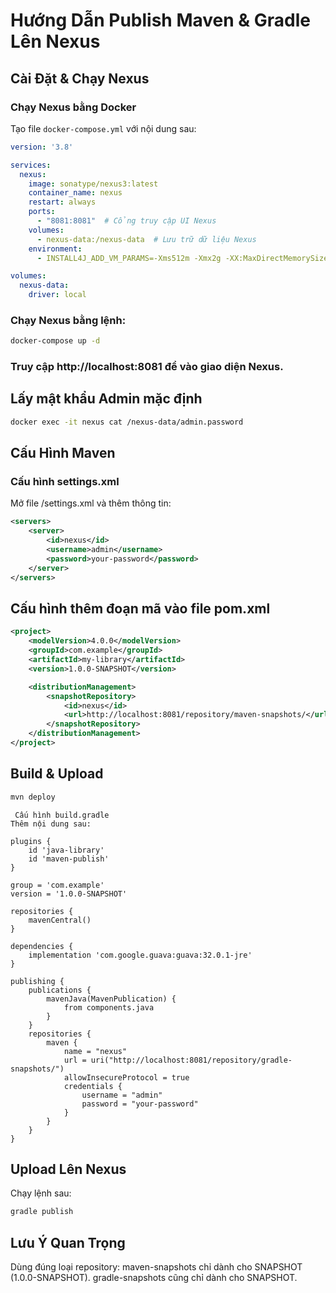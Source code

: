 # Hướng Dẫn Publish Maven & Gradle Lên Nexus  

## Cài Đặt & Chạy Nexus  

### Chạy Nexus bằng Docker  
Tạo file `docker-compose.yml` với nội dung sau:  

```yaml
version: '3.8'

services:
  nexus:
    image: sonatype/nexus3:latest
    container_name: nexus
    restart: always
    ports:
      - "8081:8081"  # Cổng truy cập UI Nexus
    volumes:
      - nexus-data:/nexus-data  # Lưu trữ dữ liệu Nexus
    environment:
      - INSTALL4J_ADD_VM_PARAMS=-Xms512m -Xmx2g -XX:MaxDirectMemorySize=2g -Djava.util.prefs.userRoot=/nexus-data/javaprefs

volumes:
  nexus-data:
    driver: local
```
### Chạy Nexus bằng lệnh:
```sh
docker-compose up -d
```

### Truy cập http://localhost:8081 để vào giao diện Nexus.
## Lấy mật khẩu Admin mặc định
```sh
docker exec -it nexus cat /nexus-data/admin.password
```
## Cấu Hình Maven
### Cấu hình settings.xml
Mở file /settings.xml và thêm thông tin:
```xml
<servers>
    <server>
        <id>nexus</id>
        <username>admin</username>
        <password>your-password</password>
    </server>
</servers>
```
## Cấu hình thêm đoạn mã vào file pom.xml
```xml
<project>
    <modelVersion>4.0.0</modelVersion>
    <groupId>com.example</groupId>
    <artifactId>my-library</artifactId>
    <version>1.0.0-SNAPSHOT</version>

    <distributionManagement>
        <snapshotRepository>
            <id>nexus</id>
            <url>http://localhost:8081/repository/maven-snapshots/</url>
        </snapshotRepository>
    </distributionManagement>
</project>
```
## Build & Upload
```sh
mvn deploy
```
```
 Cấu hình build.gradle
Thêm nội dung sau:

plugins {
    id 'java-library'
    id 'maven-publish'
}

group = 'com.example'
version = '1.0.0-SNAPSHOT'

repositories {
    mavenCentral()
}

dependencies {
    implementation 'com.google.guava:guava:32.0.1-jre'
}

publishing {
    publications {
        mavenJava(MavenPublication) {
            from components.java
        }
    }
    repositories {
        maven {
            name = "nexus"
            url = uri("http://localhost:8081/repository/gradle-snapshots/")
            allowInsecureProtocol = true
            credentials {
                username = "admin"
                password = "your-password"
            }
        }
    }
}
```
## Upload Lên Nexus
Chạy lệnh sau:

```sh
gradle publish
```
## Lưu Ý Quan Trọng
Dùng đúng loại repository:
maven-snapshots chỉ dành cho SNAPSHOT (1.0.0-SNAPSHOT).
gradle-snapshots cũng chỉ dành cho SNAPSHOT.
